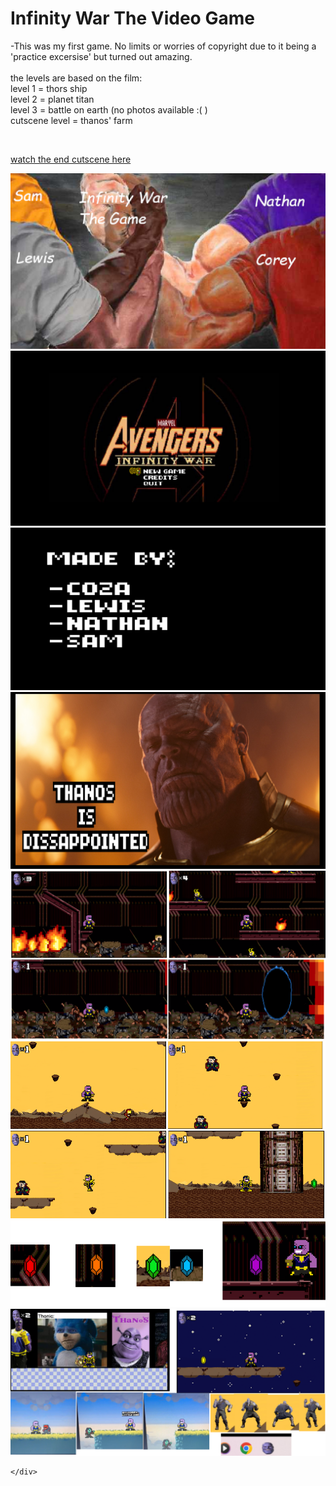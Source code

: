 # Infinity War The Video Game

-This was my first game. No limits or worries of copyright due to it being a 'practice excersise' but turned out amazing.
<br>
<br>the levels are based on the film: 
<br>level 1 = thors ship
<br>level 2 = planet titan
<br>level 3 = battle on earth (no photos available :(      )
<br>cutscene level = thanos' farm

<br>


[watch the end cutscene here](https://youtu.be/kbTqX8ScaqQ)
<br>

<div>
      <a class="example-image-link" href="assets/Gallery/INFG.png" data-lightbox="example-set" data-title="The">
        <img class="example-image" src="assets/Gallery/INFG.png" alt=""/>
  </a>
  <a class="example-image-link" href="assets/Gallery/INFmenu.png" data-lightbox="example-set" data-title="The">
        <img class="example-image" src="assets/Gallery/INFmenu.png" alt=""/>
  </a>
      <a class="example-image-link" href="assets/Gallery/INFcredit.png" data-lightbox="example-set" data-title="The">
        <img class="example-image" src="assets/Gallery/INFcredit.png" alt=""/>
  </a>
  <a class="example-image-link" href="assets/Gallery/INFquit.png" data-lightbox="example-set" data-title="The">
        <img class="example-image" src="assets/Gallery/INFquit.png" alt=""/>
  </a>
  <a class="example-image-link" href="assets/Gallery/INFL1.png" data-lightbox="example-set" data-title="The">
        <img class="example-image" src="assets/Gallery/INFL1.png" alt=""/>
  </a>
  <a class="example-image-link" href="assets/Gallery/INFL2.png" data-lightbox="example-set" data-title="The">
        <img class="example-image" src="assets/Gallery/INFL2.png" alt=""/>
  </a>
  <a class="example-image-link" href="assets/Gallery/INFgem.png" data-lightbox="example-set" data-title="The">
        <img class="example-image" src="assets/Gallery/INFgem.png" alt=""/>
  </a>
  <a class="example-image-link" href="assets/Gallery/INFsecr.png" data-lightbox="example-set" data-title="The">
        <img class="example-image" src="assets/Gallery/INFsecr.png" alt=""/>
  </a>

     
    </div>
